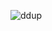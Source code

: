 ![ddup](https://i.loli.net/2021/10/23/2JIXwEsAdo1ODZ6.png)
<br>
<!---
ddupfun/ddupfun is a ✨ special ✨ repository because its `README.md` (this file) appears on your GitHub profile.
You can click the Preview link to take a look at your changes.
--->
